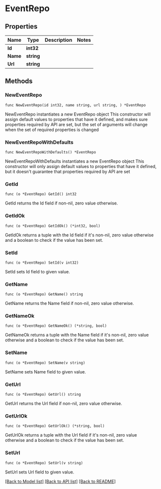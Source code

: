 # EventRepo

## Properties

Name | Type | Description | Notes
------------ | ------------- | ------------- | -------------
**Id** | **int32** |  | 
**Name** | **string** |  | 
**Url** | **string** |  | 

## Methods

### NewEventRepo

`func NewEventRepo(id int32, name string, url string, ) *EventRepo`

NewEventRepo instantiates a new EventRepo object
This constructor will assign default values to properties that have it defined,
and makes sure properties required by API are set, but the set of arguments
will change when the set of required properties is changed

### NewEventRepoWithDefaults

`func NewEventRepoWithDefaults() *EventRepo`

NewEventRepoWithDefaults instantiates a new EventRepo object
This constructor will only assign default values to properties that have it defined,
but it doesn't guarantee that properties required by API are set

### GetId

`func (o *EventRepo) GetId() int32`

GetId returns the Id field if non-nil, zero value otherwise.

### GetIdOk

`func (o *EventRepo) GetIdOk() (*int32, bool)`

GetIdOk returns a tuple with the Id field if it's non-nil, zero value otherwise
and a boolean to check if the value has been set.

### SetId

`func (o *EventRepo) SetId(v int32)`

SetId sets Id field to given value.


### GetName

`func (o *EventRepo) GetName() string`

GetName returns the Name field if non-nil, zero value otherwise.

### GetNameOk

`func (o *EventRepo) GetNameOk() (*string, bool)`

GetNameOk returns a tuple with the Name field if it's non-nil, zero value otherwise
and a boolean to check if the value has been set.

### SetName

`func (o *EventRepo) SetName(v string)`

SetName sets Name field to given value.


### GetUrl

`func (o *EventRepo) GetUrl() string`

GetUrl returns the Url field if non-nil, zero value otherwise.

### GetUrlOk

`func (o *EventRepo) GetUrlOk() (*string, bool)`

GetUrlOk returns a tuple with the Url field if it's non-nil, zero value otherwise
and a boolean to check if the value has been set.

### SetUrl

`func (o *EventRepo) SetUrl(v string)`

SetUrl sets Url field to given value.



[[Back to Model list]](../README.md#documentation-for-models) [[Back to API list]](../README.md#documentation-for-api-endpoints) [[Back to README]](../README.md)


